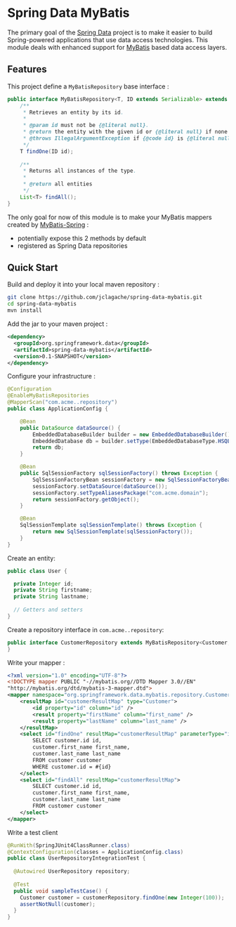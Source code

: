 # Spring Data MyBatis #

The primary goal of the [Spring Data](http://www.springsource.org/spring-data) project is to make it easier to build Spring-powered applications that use data access technologies. This module deals with enhanced support for [MyBatis](https://code.google.com/p/mybatis/) based data access layers.

## Features ##
This project define a `MyBatisRepository` base interface  : 

```java
public interface MyBatisRepository<T, ID extends Serializable> extends PagingAndSortingRepository<T, ID> {	
	/**
	 * Retrieves an entity by its id.
	 * 
	 * @param id must not be {@literal null}.
	 * @return the entity with the given id or {@literal null} if none found
	 * @throws IllegalArgumentException if {@code id} is {@literal null}
	 */
	T findOne(ID id);
	
	/**
	 * Returns all instances of the type.
	 * 
	 * @return all entities
	 */
	List<T> findAll();
}
```
The only goal for now of this module is to make your MyBatis mappers created by [MyBatis-Spring](http://mybatis.github.io/spring/) : 
 * potentially expose this 2 methods by default
 * registered as Spring Data repositories


## Quick Start ##

Build and deploy it into your local maven repository :

```bash
git clone https://github.com/jclagache/spring-data-mybatis.git
cd spring-data-mybatis
mvn install
```

Add the jar to your maven project : 

```xml
<dependency>
  <groupId>org.springframework.data</groupId>
  <artifactId>spring-data-mybatis</artifactId>
  <version>0.1-SNAPSHOT</version>
</dependency>
```

Configure your infrastructure : 

```java
@Configuration
@EnableMyBatisRepositories
@MapperScan("com.acme..repository")
public class ApplicationConfig {

	@Bean
	public DataSource dataSource() {
		EmbeddedDatabaseBuilder builder = new EmbeddedDatabaseBuilder();
		EmbeddedDatabase db = builder.setType(EmbeddedDatabaseType.HSQL).addDefaultScripts().build();
		return db;
	}	

	@Bean
	public SqlSessionFactory sqlSessionFactory() throws Exception {
		SqlSessionFactoryBean sessionFactory = new SqlSessionFactoryBean();
		sessionFactory.setDataSource(dataSource());
		sessionFactory.setTypeAliasesPackage("com.acme.domain");
		return sessionFactory.getObject();
	}

	@Bean
	SqlSessionTemplate sqlSessionTemplate() throws Exception {
		return new SqlSessionTemplate(sqlSessionFactory());
	}
}
```

Create an entity:

```java
public class User {

  private Integer id;
  private String firstname;
  private String lastname;
       
  // Getters and setters
}
```

Create a repository interface in `com.acme..repository`:

```java
public interface CustomerRepository extends MyBatisRepository<Customer, Integer> {
}
```

Write your mapper : 

```xml
<?xml version="1.0" encoding="UTF-8"?>
<!DOCTYPE mapper PUBLIC "-//mybatis.org//DTD Mapper 3.0//EN" 
"http://mybatis.org/dtd/mybatis-3-mapper.dtd">
<mapper namespace="org.springframework.data.mybatis.repository.CustomerRepository">
	<resultMap id="customerResultMap" type="Customer">
		<id property="id" column="id" />
		<result property="firstName" column="first_name" />
		<result property="lastName" column="last_name" />
	</resultMap>
	<select id="findOne" resultMap="customerResultMap" parameterType="int">
		SELECT customer.id id,
		customer.first_name first_name,
		customer.last_name last_name
		FROM customer customer
		WHERE customer.id = #{id}
	</select>	
	<select id="findAll" resultMap="customerResultMap">
		SELECT customer.id id,
		customer.first_name first_name,
		customer.last_name last_name
		FROM customer customer		
	</select>
</mapper>
```

Write a test client

```java
@RunWith(SpringJUnit4ClassRunner.class)
@ContextConfiguration(classes = ApplicationConfig.class)
public class UserRepositoryIntegrationTest {
     
  @Autowired UserRepository repository;
     
  @Test
  public void sampleTestCase() {         
	Customer customer = customerRepository.findOne(new Integer(100));
	assertNotNull(customer); 
  }
}
```






